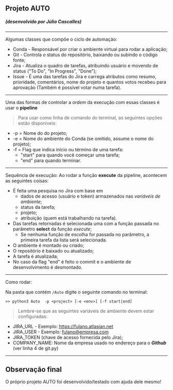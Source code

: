 ## Projeto AUTO
##### (desenvolvido por **Júlio Cascalles**)


---
Algumas classes que compõe o ciclo de automação:

* Conda - Responsável por criar o ambiente virtual para rodar a aplicação;
* Git - Controla o status do repositório, baixando ou subindo o código fonte;
* Jira - Atualiza o quadro de tarefas, atribuindo usuário e movendo de status ("To Do", "In Progress", "Done");
* Issue - É uma das tarefas do Jira e carrega atributos como resumo, prioridade, comentários, nome do projeto e quantos votos recebeu para aprovação (Também é possível votar numa tarefa).

---
Uma das formas de controlar a _ordem_ da execução com essas classes é usar o **pipeline**
> Para usar como linha de comando do terminal, as seguintes opções estão disponíveis:
* -p = Nome do do projeto;
* -e = Nome do ambiente do Conda (se omitido, assume o nome do projeto);
* -f = Flag que indica início ou término de uma tarefa:
    - "start" para quando você começar uma tarefa;
    - "end" para quando terminar.


---
Sequência de execução:
Ao rodar a função **execute** da pipeline, acontecem as seguintes coisas:

* É feita uma pesquisa no Jira com base em 
    - dados de acesso (usuário e token) armazenados nas _variáveis de ambiente_;
    - status da tarefa;
    - projeto;
    - atribuição (quem está trabalhando na tarefa).
* Das tarefas retornadas é selecionada uma com a função passada no parâmetro **select** da função _execute_;
    - Se nenhuma função de escolha for passada no parâmetro, a primeira tarefa da lista será selecionada.
* O ambiente é montado ou criado;
* O repositório é baixado ou atualizado;
* A tarefa é atualizada;
* No caso da flag "end" é feito o commit e o ambiente de desenvolvimento é desmontado.

---
Como rodar:

Na pasta que contém `/Auto` digite o seguinte comando no terminal:
```
>> python3 Auto  -p <project> [-e <env>] [-f start|end]
```
> Lembre-se que as seguintes variáveis de ambiente devem estar configuradas:
* JIRA_URL - Exemplo: https://fulano.atlasian.net
* JIRA_USER - Exemplo: fulano@empresa.com
* JIRA_TOKEN  (chave de acesso fornecida pelo Jira);
* COMPANY_NAME: Nome da empresa usado no endereço para o **_Github_** (ver linha 4 de git.py)


---
## Observação final
O próprio projeto AUTO foi desenvolvido/testado com ajuda dele mesmo! 
